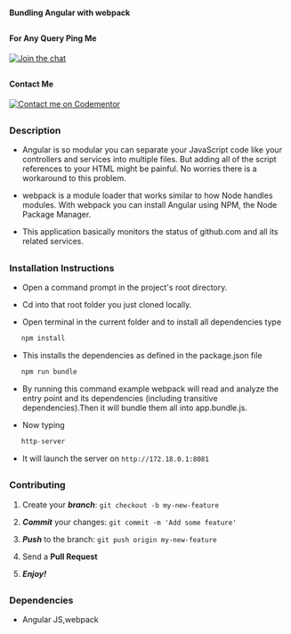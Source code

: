 #### Bundling Angular with webpack

##

#### For Any Query Ping Me

[![Join the chat](https://img.shields.io/badge/gitter-join%20chat%20%E2%86%92-brightgreen.svg)](https://gitter.im/divyanshu001)

##

#### Contact Me

[![Contact me on Codementor](https://cdn.codementor.io/badges/contact_me_github.svg)](https://www.codementor.io/divyanshurawat?utm_source=github&utm_medium=button&utm_term=divyanshurawat&utm_campaign=github)

##

### Description 

* Angular is so modular you can separate your JavaScript code like your controllers and services into multiple files.
  But adding all of the script references to your HTML might be painful. No worries there is a workaround to this problem.
* webpack is a module loader that works similar to how Node handles modules.
  With webpack you can install Angular using NPM, the Node Package Manager.
 
* This application basically  monitors the status of github.com and all its related services.

##

### Installation Instructions

* Open a command prompt in the project's root directory.

* Cd into that root folder you just cloned locally.

* Open terminal in the current folder and to install all dependencies type 

```javascript
   npm install 
```

* This installs the dependencies as defined in the package.json file

```javascript
   npm run bundle 
```

* By running this command example webpack will read and analyze the entry point and its dependencies (including transitive     dependencies).Then it will bundle them all into app.bundle.js.


* Now typing 

```javascript
   http-server
```

* It will launch the server on `http://172.18.0.1:8081`

##


### Contributing

1. Create your **_branch_**: `git checkout -b my-new-feature`

2. **_Commit_** your changes: `git commit -m 'Add some feature'`

3. **_Push_** to the branch: `git push origin my-new-feature`

4. Send a **Pull Request**

5. **_Enjoy!_**

##

### Dependencies

* Angular JS,webpack

##
